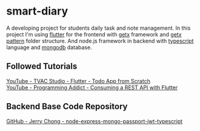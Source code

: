 # smart-diary
A developing project for students daily task and note management. In this project I'm using [flutter](https://flutter.dev/) for the frontend with [getx](https://pub.dev/packages/get) framework and [getx pattern](https://github.com/kauemurakami/getx_pattern) folder structure.
And node.js framework in backend with [typescript](https://www.typescriptlang.org/) language and [mongodb](https://www.mongodb.com/) database.

## Followed Tutorials
[YouTube - TVAC Studio - Flutter - Todo App from Scratch](https://www.youtube.com/playlist?list=PLGCjwl1RrtcSlUrd_-Z-924b3ahWISiDh)\
[YouTube - Programming Addict - Consuming a REST API with Flutter](https://www.youtube.com/playlist?list=PL_Wj0DgxTlJeLFYfRBfpFveEd9cQfIpDx)

## Backend Base Code Repository
[GitHub - Jerry Chong - node-express-mongo-passport-jwt-typescript](https://github.com/jerrychong25/node-express-mongo-passport-jwt-typescript)